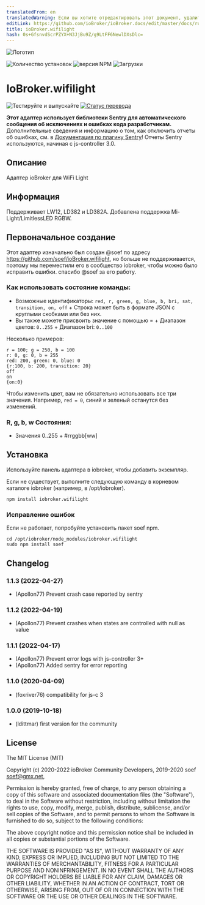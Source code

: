 ```yaml
---
translatedFrom: en
translatedWarning: Если вы хотите отредактировать этот документ, удалите поле «translationFrom», в противном случае этот документ будет снова автоматически переведен
editLink: https://github.com/ioBroker/ioBroker.docs/edit/master/docs/ru/adapterref/iobroker.wifilight/README.md
title: ioBroker.wifilight
hash: 0s+GfsnvdScrPZYX+N3JjBu9Z/g9LtFF6NewlDXsDlc=
---
```

![Логотип](../../../en/adapterref/iobroker.wifilight/admin/wifilight.png)

![Количество установок](http://iobroker.live/badges/wifilight-stable.svg)
![версия NPM](http://img.shields.io/npm/v/iobroker.wifilight.svg)
![Загрузки](https://img.shields.io/npm/dm/iobroker.wifilight.svg)

# IoBroker.wifilight
![Тестируйте и выпускайте](https://github.com/iobroker-community-adapters/iobroker.wifilight/workflows/Test%20and%20Release/badge.svg) [![Статус перевода](https://weblate.iobroker.net/widgets/adapters/-/wifilight/svg-badge.svg)](https://weblate.iobroker.net/engage/adapters/?utm_source=widget)

**Этот адаптер использует библиотеки Sentry для автоматического сообщения об исключениях и ошибках кода разработчикам.** Дополнительные сведения и информацию о том, как отключить отчеты об ошибках, см. в [Документация по плагину Sentry](https://github.com/ioBroker/plugin-sentry#plugin-sentry)! Отчеты Sentry используются, начиная с js-controller 3.0.

## Описание
Адаптер ioBroker для WiFi Light

## Информация
Поддерживает LW12, LD382 и LD382A.
Добавлена поддержка Mi-Light/LimitlessLED RGBW.

## Первоначальное создание
Этот адаптер изначально был создан @soef по адресу https://github.com/soef/ioBroker.wifilight, но больше не поддерживается, поэтому мы переместили его в сообщество iobroker, чтобы можно было исправить ошибки. спасибо @soef за его работу.

### Как использовать состояние команды:
+ Возможные идентификаторы: ``red, r, green, g, blue, b, bri, sat, transition, on, off`` + Строка может быть в формате JSON с круглыми скобками или без них.
+ Вы также можете присвоить значение с помощью = + Диапазон цветов: ```0..255``` + Диапазон bri: ``0..100``

Несколько примеров:

```
r = 100; g = 250, b = 100
r: 0, g: 0, b = 255
red: 200, green: 0, blue: 0
{r:100, b: 200, transition: 20}
off
on
{on:0}
```

Чтобы изменить цвет, вам не обязательно использовать все три значения.
Например, ``` red = 0 ```, синий и зеленый останутся без изменений.

### R, g, b, w Состояния:
+ Значения 0..255 + \#rrggbb[ww]

## Установка
Используйте панель адаптера в iobroker, чтобы добавить экземпляр.

Если не существует, выполните следующую команду в корневом каталоге iobroker (например, в /opt/iobroker).

```
npm install iobroker.wifilight
```

### Исправление ошибок
Если не работает, попробуйте установить пакет soef npm.

```
cd /opt/iobroker/node_modules/iobroker.wifilight
sudo npm install soef
```

## Changelog
### 1.1.3 (2022-04-27)
* (Apollon77) Prevent crash case reported by sentry

### 1.1.2 (2022-04-19)
* (Apollon77) Prevent crashes when states are controlled with null as value

### 1.1.1 (2022-04-17)
* (Apollon77) Prevent error logs with js-controller 3+
* (Apollon77) Added sentry for error reporting

### 1.1.0 (2020-04-09)
* (foxriver76) compatibility for js-c 3

### 1.0.0 (2019-10-18)
* (ldittmar) first version for the community

## License
The MIT License (MIT)

Copyright (c) 2020-2022 ioBroker Community Developers, 2019-2020 soef <soef@gmx.net>, 

Permission is hereby granted, free of charge, to any person obtaining a copy
of this software and associated documentation files (the "Software"), to deal
in the Software without restriction, including without limitation the rights
to use, copy, modify, merge, publish, distribute, sublicense, and/or sell
copies of the Software, and to permit persons to whom the Software is
furnished to do so, subject to the following conditions:

The above copyright notice and this permission notice shall be included in
all copies or substantial portions of the Software.

THE SOFTWARE IS PROVIDED "AS IS", WITHOUT WARRANTY OF ANY KIND, EXPRESS OR
IMPLIED, INCLUDING BUT NOT LIMITED TO THE WARRANTIES OF MERCHANTABILITY,
FITNESS FOR A PARTICULAR PURPOSE AND NONINFRINGEMENT. IN NO EVENT SHALL THE
AUTHORS OR COPYRIGHT HOLDERS BE LIABLE FOR ANY CLAIM, DAMAGES OR OTHER
LIABILITY, WHETHER IN AN ACTION OF CONTRACT, TORT OR OTHERWISE, ARISING FROM,
OUT OF OR IN CONNECTION WITH THE SOFTWARE OR THE USE OR OTHER DEALINGS IN
THE SOFTWARE.